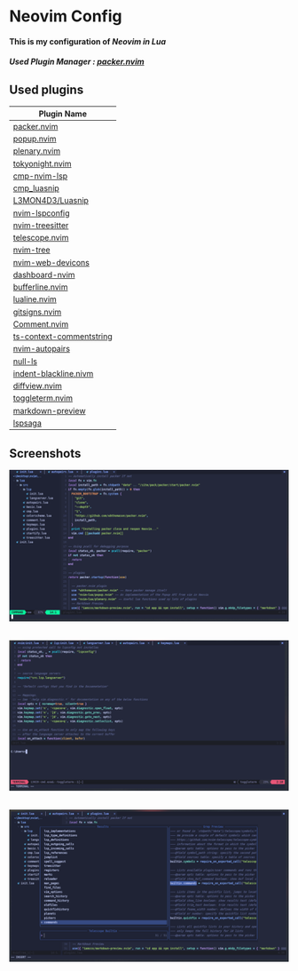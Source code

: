 # Neovim Config
#### This is my configuration of ***Neovim in Lua***

##### **Used Plugin Manager** : [packer.nvim](https://github.com/wbthomason/packer.nvim)

## Used plugins 
| Plugin Name                                                             
|------------------------------------------------------------------- 
| [packer.nvim](https://github.com/wbthomason/packer.nvim)
| [popup.nvim](https://github.com/nvim-lua/popup.nvim) 
| [plenary.nvim](https://github.com/nvim-lua/plenary.nvim) 
| [tokyonight.nvim](https://github.com/folke/tokyonight.nvim) 
| [cmp-nvim-lsp](https://github.com/hrsh7th/cmp-nvim-lsp) 
| [cmp_luasnip](https://github.com/saadparwaiz1/cmp_luasnip) 
| [L3MON4D3/Luasnip](https://github.com/L3MON4D3/LuaSnip) 
| [nvim-lspconfig](https://github.com/neovim/nvim-lspconfig) 
| [nvim-treesitter](https://github.com/nvim-treesitter/nvim-treesitter) 
| [telescope.nvim](https://github.com/nvim-telescope/telescope.nvim) 
| [nvim-tree](https://github.com/kyazdani42/nvim-tree.lua) 
| [nvim-web-devicons](https://github.com/kyazdani42/nvim-web-devicons) 
| [dashboard-nvim](https://github.com/glepnir/dashboard-nvim) 
| [bufferline.nvim](https://github.com/akinsho/bufferline.nvim) 
| [lualine.nvim](https://github.com/nvim-lualine/lualine.nvim) 
| [gitsigns.nvim](https://github.com/lewis6991/gitsigns.nvim) 
| [Comment.nvim](https://github.com/numToStr/Comment.nvim) 
| [ts-context-commentstring](https://github.com/JoosepAlviste/nvim-ts-context-commentstring) 
| [nvim-autopairs](https://github.com/windwp/nvim-autopairs) 
| [null-ls](https://github.com/jose-elias-alvarez/null-ls.nvim) 
| [indent-blackline.nivm](https://github.com/lukas-reineke/indent-blankline.nvim) 
| [diffview.nvim](https://github.com/sindrets/diffview.nvim) 
| [toggleterm.nvim](https://github.com/akinsho/toggleterm.nvim) 
| [markdown-preview](https://github.com/iamcco/markdown-preview.nvim)
| [lspsaga](https://github.com/glepnir/lspsaga.nvim)


## Screenshots

<p align="center">
   <a><img src="https://raw.githubusercontent.com/hsanirudh/Neovim_lua/init.lua/screenshots/Screenshot1.png" alt="1" width=600px></a>
   <br>
   <br>
</p>


<p align="center">
   <a><img src="https://raw.githubusercontent.com/hsanirudh/Neovim_lua/init.lua/screenshots/Screenshot2.png" alt="2" width=600px></a>
   <br>
   <br>
</p>

<p align="center">
   <a><img src="https://raw.githubusercontent.com/hsanirudh/Neovim_lua/init.lua/screenshots/Screenshot3.png" alt="3" width=600px></a>
   <br>
   <br>
</p>

